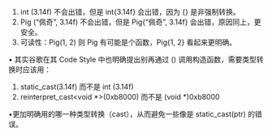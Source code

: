
1. int (3.14f) 不会出错，但是 int{3.14f} 会出错，因为 {} 是非强制转换。
2. Pig (“佩奇”, 3.14f) 不会出错，但是 Pig{“佩奇”, 3.14f} 会出错，原因同上，更安全。
3. 可读性：Pig(1, 2) 则 Pig 有可能是个函数，Pig{1, 2} 看起来更明确。

• 其实谷歌在其 Code Style 中也明确提出别再通过 () 调用构造函数，需要类型转换时应该用：

1. static_cast<int>(3.14f) 而不是 int (3.14f)
2. reinterpret_cast<void *>(0xb8000) 而不是 (void *)0xb8000

•更加明确用的哪一种类型转换（cast），从而避免一些像是 static_cast<int>(ptr) 的错误。